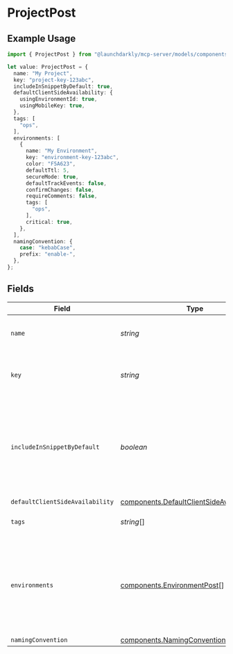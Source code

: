 # ProjectPost

## Example Usage

```typescript
import { ProjectPost } from "@launchdarkly/mcp-server/models/components";

let value: ProjectPost = {
  name: "My Project",
  key: "project-key-123abc",
  includeInSnippetByDefault: true,
  defaultClientSideAvailability: {
    usingEnvironmentId: true,
    usingMobileKey: true,
  },
  tags: [
    "ops",
  ],
  environments: [
    {
      name: "My Environment",
      key: "environment-key-123abc",
      color: "F5A623",
      defaultTtl: 5,
      secureMode: true,
      defaultTrackEvents: false,
      confirmChanges: false,
      requireComments: false,
      tags: [
        "ops",
      ],
      critical: true,
    },
  ],
  namingConvention: {
    case: "kebabCase",
    prefix: "enable-",
  },
};
```

## Fields

| Field                                                                                                         | Type                                                                                                          | Required                                                                                                      | Description                                                                                                   | Example                                                                                                       |
| ------------------------------------------------------------------------------------------------------------- | ------------------------------------------------------------------------------------------------------------- | ------------------------------------------------------------------------------------------------------------- | ------------------------------------------------------------------------------------------------------------- | ------------------------------------------------------------------------------------------------------------- |
| `name`                                                                                                        | *string*                                                                                                      | :heavy_check_mark:                                                                                            | A human-friendly name for the project.                                                                        | My Project                                                                                                    |
| `key`                                                                                                         | *string*                                                                                                      | :heavy_check_mark:                                                                                            | A unique key used to reference the project in your code.                                                      | project-key-123abc                                                                                            |
| `includeInSnippetByDefault`                                                                                   | *boolean*                                                                                                     | :heavy_minus_sign:                                                                                            | Whether or not flags created in this project are made available to the client-side JavaScript SDK by default. | true                                                                                                          |
| `defaultClientSideAvailability`                                                                               | [components.DefaultClientSideAvailabilityPost](../../models/components/defaultclientsideavailabilitypost.md)  | :heavy_minus_sign:                                                                                            | N/A                                                                                                           |                                                                                                               |
| `tags`                                                                                                        | *string*[]                                                                                                    | :heavy_minus_sign:                                                                                            | Tags for the project                                                                                          | [<br/>"ops"<br/>]                                                                                             |
| `environments`                                                                                                | [components.EnvironmentPost](../../models/components/environmentpost.md)[]                                    | :heavy_minus_sign:                                                                                            | Creates the provided environments for this project. If omitted default environments will be created instead.  |                                                                                                               |
| `namingConvention`                                                                                            | [components.NamingConvention](../../models/components/namingconvention.md)                                    | :heavy_minus_sign:                                                                                            | N/A                                                                                                           |                                                                                                               |